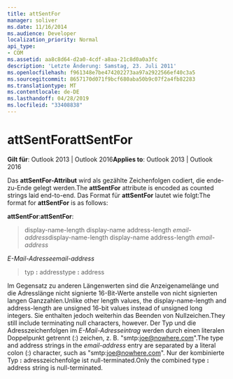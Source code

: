```yaml
---
title: attSentFor
manager: soliver
ms.date: 11/16/2014
ms.audience: Developer
localization_priority: Normal
api_type:
- COM
ms.assetid: aa8c8d64-d2a0-4cdf-a8aa-21c8d0a0a3fc
description: 'Letzte Änderung: Samstag, 23. Juli 2011'
ms.openlocfilehash: f961348e7be474202273aa97a2922566ef40c3a5
ms.sourcegitcommit: 8657170d071f9bcf680aba50b9c07f2a4fb82283
ms.translationtype: MT
ms.contentlocale: de-DE
ms.lasthandoff: 04/28/2019
ms.locfileid: "33408838"
---
```

# <a name="attsentfor"></a><span data-ttu-id="518c0-103">attSentFor</span><span class="sxs-lookup"><span data-stu-id="518c0-103">attSentFor</span></span>

  
  
<span data-ttu-id="518c0-104">**Gilt für**: Outlook 2013 | Outlook 2016</span><span class="sxs-lookup"><span data-stu-id="518c0-104">**Applies to**: Outlook 2013 | Outlook 2016</span></span> 
  
<span data-ttu-id="518c0-105">Das **attSentFor-Attribut** wird als gezählte Zeichenfolgen codiert, die ende-zu-Ende gelegt werden.</span><span class="sxs-lookup"><span data-stu-id="518c0-105">The **attSentFor** attribute is encoded as counted strings laid end-to-end.</span></span> <span data-ttu-id="518c0-106">Das Format für **attSentFor** lautet wie folgt:</span><span class="sxs-lookup"><span data-stu-id="518c0-106">The format for **attSentFor** is as follows:</span></span> 
  
 <span data-ttu-id="518c0-107">**attSentFor**:</span><span class="sxs-lookup"><span data-stu-id="518c0-107">**attSentFor**:</span></span> 
  
> <span data-ttu-id="518c0-108">display-name-length display-name address-length  _email-address_</span><span class="sxs-lookup"><span data-stu-id="518c0-108">display-name-length display-name address-length  _email-address_</span></span>
    
 <span data-ttu-id="518c0-109">_E-Mail-Adresse_</span><span class="sxs-lookup"><span data-stu-id="518c0-109">_email-address_</span></span>
  
> <span data-ttu-id="518c0-110">typ **:** address</span><span class="sxs-lookup"><span data-stu-id="518c0-110">type **:** address</span></span> 
    
<span data-ttu-id="518c0-111">Im Gegensatz zu anderen Längenwerten sind die Anzeigenamelänge und die Adresslänge nicht signierte 16-Bit-Werte anstelle von nicht signierten langen Ganzzahlen.</span><span class="sxs-lookup"><span data-stu-id="518c0-111">Unlike other length values, the display-name-length and address-length are unsigned 16-bit values instead of unsigned long integers.</span></span> <span data-ttu-id="518c0-112">Sie enthalten jedoch weiterhin das Beenden von Nullzeichen.</span><span class="sxs-lookup"><span data-stu-id="518c0-112">They still include terminating null characters, however.</span></span> <span data-ttu-id="518c0-113">Der Typ und die Adresszeichenfolgen im  _E-Mail-Adresseintrag_ werden durch einen literalen Doppelpunkt getrennt (:) zeichen, z. B. "smtp:joe@nowhere.com".</span><span class="sxs-lookup"><span data-stu-id="518c0-113">The type and address strings in the  _email-address_ entry are separated by a literal colon (:) character, such as "smtp:joe@nowhere.com".</span></span> <span data-ttu-id="518c0-114">Nur der kombinierte Typ **:** adresszeichenfolge ist null-terminated.</span><span class="sxs-lookup"><span data-stu-id="518c0-114">Only the combined type **:** address string is null-terminated.</span></span>
  

